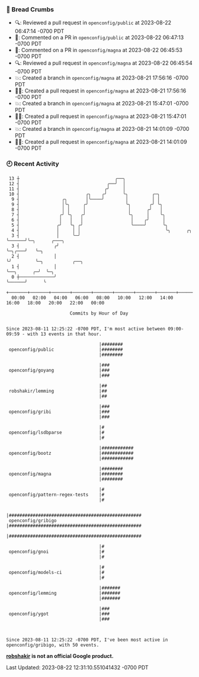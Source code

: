 ### 🍞 Bread Crumbs

 * 🔍: Reviewed a pull request in  `openconfig/public` at 2023-08-22 06:47:14 -0700 PDT
 * 💬: Commented on a PR in  `openconfig/public` at 2023-08-22 06:47:13 -0700 PDT
 * 💬: Commented on a PR in  `openconfig/magna` at 2023-08-22 06:45:53 -0700 PDT
 * 🔍: Reviewed a pull request in  `openconfig/magna` at 2023-08-22 06:45:54 -0700 PDT
 * 💥: Created a branch in `openconfig/magna` at 2023-08-21 17:56:16 -0700 PDT
 * ✍🏼: Created a pull request in `openconfig/magna` at 2023-08-21 17:56:16 -0700 PDT
 * 💥: Created a branch in `openconfig/magna` at 2023-08-21 15:47:01 -0700 PDT
 * ✍🏼: Created a pull request in `openconfig/magna` at 2023-08-21 15:47:01 -0700 PDT
 * 💥: Created a branch in `openconfig/magna` at 2023-08-21 14:01:09 -0700 PDT
 * ✍🏼: Created a pull request in `openconfig/magna` at 2023-08-21 14:01:09 -0700 PDT

### 🕘 Recent Activity
```
 13 ┼                                    ╭──╮
 12 ┤                                 ╭──╯  │
 11 ┤                                ╭╯     │
 10 ┤                         ╭╮    ╭╯      ╰╮         ╭─╮
  9 ┤                ╭╮       │╰────╯        │         │ │
  9 ┤                │╰╮     ╭╯              ╰╮       ╭╯ ╰╮
  8 ┤                │ │     │                │      ╭╯   │
  7 ┤               ╭╯ ╰╮   ╭╯                ╰╮     │    ╰╮
  6 ┤               │   │   │                  │    ╭╯     │
  5 ┤              ╭╯   ╰╮ ╭╯                  ╰────╯      ╰╮
  4 ┤              │     │ │                                ╰╮      ╭╮
  3 ┤              │     ╰─╯                                 ╰──────╯╰─╮      ╭───╮
  3 ┤             ╭╯                                                   ╰─╮╭───╯   ╰─╮
  2 ┤             │                                                      ╰╯         ╰─╮           ╭──╮
  1 ┤             │                                                                   ╰──╮      ╭─╯  ╰─╮
  0 ┼─────────────╯                                                                      ╰──────╯      ╰
    +───────+───────+───────+───────+───────+───────+───────+───────+───────+───────+───────+───────+────
  00:00   02:00   04:00   06:00   08:00   10:00   12:00   14:00   16:00   18:00   20:00   22:00   00:00   

						Commits by Hour of Day


Since 2023-08-11 12:25:22 -0700 PDT, I'm most active between 09:00-09:59 - with 13 events in that hour.

```



```
                                   |########
 openconfig/public                 |########
                                   |########

                                   |###
 openconfig/goyang                 |###
                                   |###

                                   |##
 robshakir/lemming                 |##
                                   |##

                                   |###
 openconfig/gribi                  |###
                                   |###

                                   |#
 openconfig/lsdbparse              |#
                                   |#

                                   |############
 openconfig/bootz                  |############
                                   |############

                                   |########
 openconfig/magna                  |########
                                   |########

                                   |#
 openconfig/pattern-regex-tests    |#
                                   |#

                                   |##################################################
 openconfig/gribigo                |##################################################
                                   |##################################################

                                   |#
 openconfig/gnoi                   |#
                                   |#

                                   |#
 openconfig/models-ci              |#
                                   |#

                                   |#######
 openconfig/lemming                |#######
                                   |#######

                                   |###
 openconfig/ygot                   |###
                                   |###



Since 2023-08-11 12:25:22 -0700 PDT, I've been most active in openconfig/gribigo, with 50 events.

```
**[robshakir](mailto:robjs@google.com) is not an official Google product.**  


Last Updated: 2023-08-22 12:31:10.551041432 -0700 PDT
